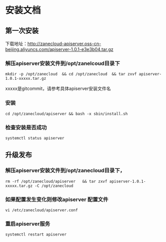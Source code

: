 # 安装文档


## 第一次安装

下载地址：http://zanecloud-apiserver.oss-cn-beijing.aliyuncs.com/apiserver-1.0.1-e3e3b04.tar.gz

### 解压apiserver安装文件到/opt/zanelcoud目录下
```
mkdir -p /opt/zanecloud  && cd /opt/zanecloud  && tar zxvf apiserver-1.0.1-xxxxx.tar.gz
```
xxxxx是gitcommit，请参考具体apiserver安装文件名


### 安装

```
cd /opt/zanecloud/apiserver && bash -x sbin/install.sh
```


### 检查安装是否成功

```
systemctl status apiserver

```



## 升级发布

### 解压apiserver安装文件到/opt/zanecloud目录下，
```
rm -rf /opt/zanecloud/apiserver   && tar zxvf apiserver-1.0.1-xxxxx.tar.gz -C /opt/zanecloud
```
### 如果配置发生变化则修改apiserver 配置文件
```
vi /etc/zanecloud/apiserver.conf
```
### 重启apiserver服务
```
systemctl restart apiserver
```
